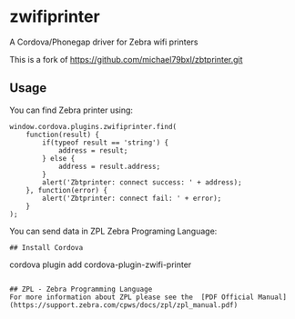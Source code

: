 # zwifiprinter
A Cordova/Phonegap driver for Zebra wifi printers

This is a fork of https://github.com/michael79bxl/zbtprinter.git

## Usage
You can find Zebra printer using:

```
window.cordova.plugins.zwifiprinter.find(
    function(result) {
        if(typeof result == 'string') {
            address = result;
        } else {
            address = result.address;
        }
        alert('Zbtprinter: connect success: ' + address);
    }, function(error) {
        alert('Zbtprinter: connect fail: ' + error);
    }
);
```

You can send data in ZPL Zebra Programing Language:

```
## Install Cordova

```
cordova plugin add cordova-plugin-zwifi-printer
```

## ZPL - Zebra Programming Language
For more information about ZPL please see the  [PDF Official Manual](https://support.zebra.com/cpws/docs/zpl/zpl_manual.pdf)
